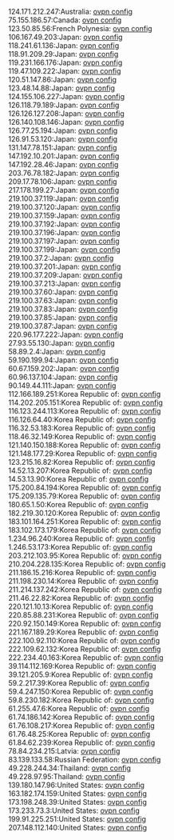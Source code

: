 124.171.212.247:Australia: [ovpn config](vpn/124_171_212_247.ovpn)  
75.155.186.57:Canada: [ovpn config](vpn/75_155_186_57.ovpn)  
123.50.85.56:French Polynesia: [ovpn config](vpn/123_50_85_56.ovpn)  
106.167.49.203:Japan: [ovpn config](vpn/106_167_49_203.ovpn)  
118.241.61.136:Japan: [ovpn config](vpn/118_241_61_136.ovpn)  
118.91.209.29:Japan: [ovpn config](vpn/118_91_209_29.ovpn)  
119.231.166.176:Japan: [ovpn config](vpn/119_231_166_176.ovpn)  
119.47.109.222:Japan: [ovpn config](vpn/119_47_109_222.ovpn)  
120.51.147.86:Japan: [ovpn config](vpn/120_51_147_86.ovpn)  
123.48.14.88:Japan: [ovpn config](vpn/123_48_14_88.ovpn)  
124.155.106.227:Japan: [ovpn config](vpn/124_155_106_227.ovpn)  
126.118.79.189:Japan: [ovpn config](vpn/126_118_79_189.ovpn)  
126.126.127.208:Japan: [ovpn config](vpn/126_126_127_208.ovpn)  
126.140.108.146:Japan: [ovpn config](vpn/126_140_108_146.ovpn)  
126.77.25.194:Japan: [ovpn config](vpn/126_77_25_194.ovpn)  
126.91.53.120:Japan: [ovpn config](vpn/126_91_53_120.ovpn)  
131.147.78.151:Japan: [ovpn config](vpn/131_147_78_151.ovpn)  
147.192.10.201:Japan: [ovpn config](vpn/147_192_10_201.ovpn)  
147.192.28.46:Japan: [ovpn config](vpn/147_192_28_46.ovpn)  
203.76.78.182:Japan: [ovpn config](vpn/203_76_78_182.ovpn)  
209.17.78.106:Japan: [ovpn config](vpn/209_17_78_106.ovpn)  
217.178.199.27:Japan: [ovpn config](vpn/217_178_199_27.ovpn)  
219.100.37.119:Japan: [ovpn config](vpn/219_100_37_119.ovpn)  
219.100.37.120:Japan: [ovpn config](vpn/219_100_37_120.ovpn)  
219.100.37.159:Japan: [ovpn config](vpn/219_100_37_159.ovpn)  
219.100.37.192:Japan: [ovpn config](vpn/219_100_37_192.ovpn)  
219.100.37.196:Japan: [ovpn config](vpn/219_100_37_196.ovpn)  
219.100.37.197:Japan: [ovpn config](vpn/219_100_37_197.ovpn)  
219.100.37.199:Japan: [ovpn config](vpn/219_100_37_199.ovpn)  
219.100.37.2:Japan: [ovpn config](vpn/219_100_37_2.ovpn)  
219.100.37.201:Japan: [ovpn config](vpn/219_100_37_201.ovpn)  
219.100.37.209:Japan: [ovpn config](vpn/219_100_37_209.ovpn)  
219.100.37.213:Japan: [ovpn config](vpn/219_100_37_213.ovpn)  
219.100.37.60:Japan: [ovpn config](vpn/219_100_37_60.ovpn)  
219.100.37.63:Japan: [ovpn config](vpn/219_100_37_63.ovpn)  
219.100.37.83:Japan: [ovpn config](vpn/219_100_37_83.ovpn)  
219.100.37.85:Japan: [ovpn config](vpn/219_100_37_85.ovpn)  
219.100.37.87:Japan: [ovpn config](vpn/219_100_37_87.ovpn)  
220.96.177.222:Japan: [ovpn config](vpn/220_96_177_222.ovpn)  
27.93.55.130:Japan: [ovpn config](vpn/27_93_55_130.ovpn)  
58.89.2.4:Japan: [ovpn config](vpn/58_89_2_4.ovpn)  
59.190.199.94:Japan: [ovpn config](vpn/59_190_199_94.ovpn)  
60.67.159.202:Japan: [ovpn config](vpn/60_67_159_202.ovpn)  
60.96.137.104:Japan: [ovpn config](vpn/60_96_137_104.ovpn)  
90.149.44.111:Japan: [ovpn config](vpn/90_149_44_111.ovpn)  
112.166.189.251:Korea Republic of: [ovpn config](vpn/112_166_189_251.ovpn)  
114.202.205.151:Korea Republic of: [ovpn config](vpn/114_202_205_151.ovpn)  
116.123.244.113:Korea Republic of: [ovpn config](vpn/116_123_244_113.ovpn)  
116.126.64.40:Korea Republic of: [ovpn config](vpn/116_126_64_40.ovpn)  
116.32.53.183:Korea Republic of: [ovpn config](vpn/116_32_53_183.ovpn)  
118.46.32.149:Korea Republic of: [ovpn config](vpn/118_46_32_149.ovpn)  
121.140.150.188:Korea Republic of: [ovpn config](vpn/121_140_150_188.ovpn)  
121.148.177.29:Korea Republic of: [ovpn config](vpn/121_148_177_29.ovpn)  
123.215.16.82:Korea Republic of: [ovpn config](vpn/123_215_16_82.ovpn)  
14.52.13.207:Korea Republic of: [ovpn config](vpn/14_52_13_207.ovpn)  
14.53.13.90:Korea Republic of: [ovpn config](vpn/14_53_13_90.ovpn)  
175.200.84.194:Korea Republic of: [ovpn config](vpn/175_200_84_194.ovpn)  
175.209.135.79:Korea Republic of: [ovpn config](vpn/175_209_135_79.ovpn)  
180.65.1.50:Korea Republic of: [ovpn config](vpn/180_65_1_50.ovpn)  
182.219.30.120:Korea Republic of: [ovpn config](vpn/182_219_30_120.ovpn)  
183.101.164.251:Korea Republic of: [ovpn config](vpn/183_101_164_251.ovpn)  
183.102.173.179:Korea Republic of: [ovpn config](vpn/183_102_173_179.ovpn)  
1.234.96.240:Korea Republic of: [ovpn config](vpn/1_234_96_240.ovpn)  
1.246.53.173:Korea Republic of: [ovpn config](vpn/1_246_53_173.ovpn)  
203.212.103.95:Korea Republic of: [ovpn config](vpn/203_212_103_95.ovpn)  
210.204.228.135:Korea Republic of: [ovpn config](vpn/210_204_228_135.ovpn)  
211.186.15.216:Korea Republic of: [ovpn config](vpn/211_186_15_216.ovpn)  
211.198.230.14:Korea Republic of: [ovpn config](vpn/211_198_230_14.ovpn)  
211.214.137.242:Korea Republic of: [ovpn config](vpn/211_214_137_242.ovpn)  
211.46.22.82:Korea Republic of: [ovpn config](vpn/211_46_22_82.ovpn)  
220.121.10.13:Korea Republic of: [ovpn config](vpn/220_121_10_13.ovpn)  
220.85.88.231:Korea Republic of: [ovpn config](vpn/220_85_88_231.ovpn)  
220.92.150.149:Korea Republic of: [ovpn config](vpn/220_92_150_149.ovpn)  
221.167.189.29:Korea Republic of: [ovpn config](vpn/221_167_189_29.ovpn)  
222.100.92.110:Korea Republic of: [ovpn config](vpn/222_100_92_110.ovpn)  
222.109.62.132:Korea Republic of: [ovpn config](vpn/222_109_62_132.ovpn)  
222.234.40.163:Korea Republic of: [ovpn config](vpn/222_234_40_163.ovpn)  
39.114.112.169:Korea Republic of: [ovpn config](vpn/39_114_112_169.ovpn)  
39.121.205.9:Korea Republic of: [ovpn config](vpn/39_121_205_9.ovpn)  
59.2.217.39:Korea Republic of: [ovpn config](vpn/59_2_217_39.ovpn)  
59.4.247.150:Korea Republic of: [ovpn config](vpn/59_4_247_150.ovpn)  
59.8.230.182:Korea Republic of: [ovpn config](vpn/59_8_230_182.ovpn)  
61.255.47.6:Korea Republic of: [ovpn config](vpn/61_255_47_6.ovpn)  
61.74.186.142:Korea Republic of: [ovpn config](vpn/61_74_186_142.ovpn)  
61.76.108.217:Korea Republic of: [ovpn config](vpn/61_76_108_217.ovpn)  
61.76.48.25:Korea Republic of: [ovpn config](vpn/61_76_48_25.ovpn)  
61.84.62.239:Korea Republic of: [ovpn config](vpn/61_84_62_239.ovpn)  
78.84.234.215:Latvia: [ovpn config](vpn/78_84_234_215.ovpn)  
83.139.133.58:Russian Federation: [ovpn config](vpn/83_139_133_58.ovpn)  
49.228.244.34:Thailand: [ovpn config](vpn/49_228_244_34.ovpn)  
49.228.97.95:Thailand: [ovpn config](vpn/49_228_97_95.ovpn)  
139.180.147.96:United States: [ovpn config](vpn/139_180_147_96.ovpn)  
163.182.174.159:United States: [ovpn config](vpn/163_182_174_159.ovpn)  
173.198.248.39:United States: [ovpn config](vpn/173_198_248_39.ovpn)  
173.233.73.3:United States: [ovpn config](vpn/173_233_73_3.ovpn)  
199.91.225.251:United States: [ovpn config](vpn/199_91_225_251.ovpn)  
207.148.112.140:United States: [ovpn config](vpn/207_148_112_140.ovpn)  
